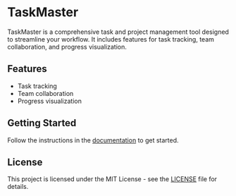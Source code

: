 # TaskMaster

TaskMaster is a comprehensive task and project management tool designed to streamline your workflow. It includes features for task tracking, team collaboration, and progress visualization.

## Features
- Task tracking
- Team collaboration
- Progress visualization

## Getting Started
Follow the instructions in the [documentation](docs/getting_started.md) to get started.

## License
This project is licensed under the MIT License - see the [LICENSE](LICENSE) file for details.
